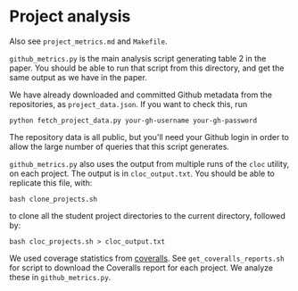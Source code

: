 # Project analysis

Also see `project_metrics.md` and `Makefile`.

`github_metrics.py` is the main analysis script generating table 2 in the
paper.   You should be able to run that script from this directory, and get
the same output as we have in the paper.

We have already downloaded and committed Github metadata from the
repositories, as `project_data.json`.  If you want to check this, run

```
python fetch_project_data.py your-gh-username your-gh-password
```

The repository data is all public, but you'll need your Github login in order
to allow the large number of queries that this script generates.

``github_metrics.py`` also uses the output from multiple runs of the `cloc`
utility, on each project.  The output is in ``cloc_output.txt``.  You should
be able to replicate this file, with:

```
bash clone_projects.sh
```

to clone all the student project directories to the current directory,
followed by:

```
bash cloc_projects.sh > cloc_output.txt
```

We used coverage statistics from [coveralls](https://coveralls.io).  See `get_coveralls_reports.sh` for script to download the Coveralls report for each project.  We analyze these in `github_metrics.py`.
